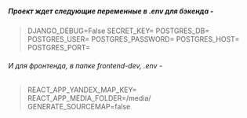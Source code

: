 ##### Проект ждет следующие переменные в .env для бэкенда -

> DJANGO_DEBUG=False
SECRET_KEY=
POSTGRES_DB=
POSTGRES_USER=
POSTGRES_PASSWORD=
POSTGRES_HOST=
POSTGRES_PORT=

###### И для фронтенда, в папке frontend-dev, .env - 

> REACT_APP_YANDEX_MAP_KEY=
REACT_APP_MEDIA_FOLDER=/media/
GENERATE_SOURCEMAP=false
